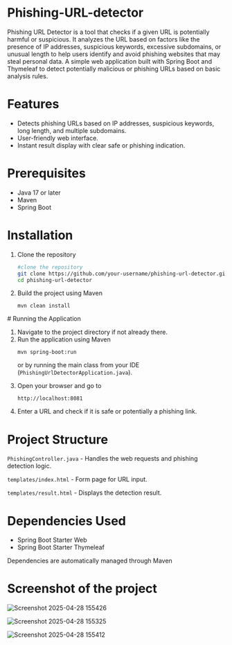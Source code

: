 # Phishing-URL-detector
Phishing URL Detector is a tool that checks if a given URL is potentially harmful or suspicious. It analyzes the URL based on factors like the presence of IP addresses, suspicious keywords, excessive subdomains, or unusual length to help users identify and avoid phishing websites that may steal personal data.
A simple web application built with Spring Boot and Thymeleaf to detect potentially malicious or phishing URLs based on basic analysis rules.

# Features
<ul> 
<li> Detects phishing URLs based on IP addresses, suspicious keywords, long length, and multiple subdomains.</li>

<li> User-friendly web interface.</li>

<li> Instant result display with clear safe or phishing indication.</li>
</ul>

# Prerequisites 
<ul> 
  <li> Java 17 or later </li>

  <li> Maven </li>

  <li> Spring Boot </li>
</ul>

# Installation
<ol>
  <li>Clone the repository</li>

```bash
#clone the repository 
git clone https://github.com/your-username/phishing-url-detector.git
cd phishing-url-detector
```
<li> Build the project using Maven</li>


```
mvn clean install
```
</ol>
# Running the Application
<ol type = "1">
  <li>
    Navigate to the project directory if not already there.
  </li>



<li>Run the application using Maven</li> 


```
mvn spring-boot:run
```
or by running the main class from your IDE (`PhishingUrlDetectorApplication.java`).

  <li>
  Open your browser and go to
  </li>

```
http://localhost:8081
```

<li> Enter a URL and check if it is safe or potentially a phishing link.</li>
</ol>

# Project Structure
`PhishingController.java` - Handles the web requests and phishing detection logic.

`templates/index.html` - Form page for URL input.

`templates/result.html` - Displays the detection result.

# Dependencies Used
<ul>

  
<li>Spring Boot Starter Web</li>
  

<li>Spring Boot Starter Thymeleaf</li>
</ul>
Dependencies are automatically managed through Maven


# Screenshot of the project

![Screenshot 2025-04-28 155426](https://github.com/user-attachments/assets/265bac5a-402d-4f32-9bd3-2a0260696809)

![Screenshot 2025-04-28 155325](https://github.com/user-attachments/assets/2a1f1da6-383a-4226-a0ad-1e6b888addd0)

![Screenshot 2025-04-28 155412](https://github.com/user-attachments/assets/2b1b0368-fb53-4d04-b0c2-cfe7b044a2cd)
